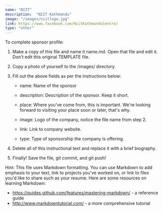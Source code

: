 ```yaml
---
name: "NIIT"
description:  "NIIT Kathmandu"
image: "/images/niitlogo.jpg"
link: https://www.facebook.com/NiitKathmanduCentre/
type: "other"
---
```


To complete sponsor profile:

1. 	Make a copy of this file and name it name.md. 
	Open that file and edit it. Don't edit this original TEMPLATE file.

2. 	Copy a photo of yourself to the /images/ directory. 
	
3. 	Fill out the above fields as per the instructions below:
	
	- name: Name of the sponsor 
	
	- description: Description of the sponsor. Keep it short. 		  
	
	- place: Where you've come from, this is important. We're looking 
	forward to visiting your place soon or later, that's why.
    
	- image: Logo of the company, notice the file name from step 2.
    
	- link: Link to company website.
	
	- type: Type of sponsorship the company is offering. 

4. 	Delete all of this instructional text and replace it with a brief biography.

5. 	Finally! Save the file, git commit, and git push!

Hint: This file uses Markdown formatting. You can use Markdown to add emphasis
to your text, link to projects you've worked on, or link to files you'd like to
share such as your resume. Here are some resources on learning Markdown:
  - https://guides.github.com/features/mastering-markdown/ - a reference
    guide
  - http://www.markdowntutorial.com/ - a more comprehensive tutorial